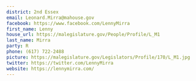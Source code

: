 ```yaml
---
district: 2nd Essex
email: Leonard.Mirra@mahouse.gov
facebook: https://www.facebook.com/LennyMirra
first_name: Lenny
house_url: https://malegislature.gov/People/Profile/L_M1
last_name: Mirra
party: R
phone: (617) 722-2488
picture: https://malegislature.gov/Legislators/Profile/170/L_M1.jpg
twitter: https://twitter.com/LennyMirra
website: https://lennymirra.com/
---
```

